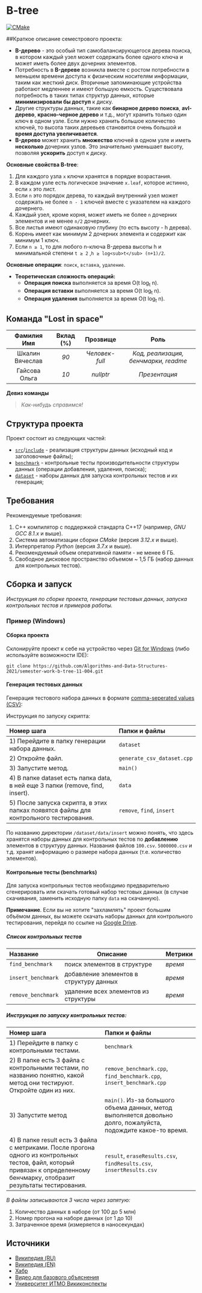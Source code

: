 # B-tree

[![CMake](https://github.com/Algorithms-and-Data-Structures-2021/semester-work-b-tree-11-004/actions/workflows/cmake.yml/badge.svg)](https://github.com/Algorithms-and-Data-Structures-2021/semester-work-template/actions/workflows/cmake.yml)

##Краткое описание семестрового проекта:

- **B-дерево** - это особый тип самобалансирующегося дерева поиска, в котором каждый узел может содержать более одного ключа и
  может иметь более двух дочерних элементов.
- Потребность в **B-дереве** возникла вместе с ростом потребности в меньшем времени доступа к физическим носителям
  информации, таким как жесткий диск. Вторичные запоминающие устройства работают медленнее и имеют большую емкость.
  Существовала потребность в таких типах структур данных, которые **минимизировали бы доступ** к диску.
- Другие структуры данных, такие как **бинарное дерево поиска**, **avl-дерево**, **красно-черное дерево** и т.д., могут хранить
  только один ключ в одном узле. Если нужно хранить большое количество ключей, то высота таких деревьев становится очень
  большой и **время доступа увеличивается**.
- **B-дерево** может хранить **множество** ключей в одном узле и иметь **несколько** дочерних узлов. Это значительно уменьшает
  высоту, позволяя **ускорить** доступ к диску.

**Основные свойства B-tree**:

1. Для каждого узла `x` ключи хранятся в порядке возрастания.
2. В каждом узле есть логическое значение `x.leaf`, которое истинно, если `x` это лист.
3. Если `n` это порядок дерева, то каждый внутренний узел может содержать не более `n - 1` ключей вместе с указателем на
   каждого дочернего.
4. Каждый узел, кроме корня, может иметь не более `n` дочерних элементов и не менее `n/2` дочерних.
5. Все листья имеют одинаковую глубину (то есть высоту - h дерева).
6. Корень имеет как минимум 2 дочерних элемента и содержит как минимум 1 ключ.
7. Если `n ≥ 1`, то для любого n-ключа B-дерева высоты h и минимальной степени `t ≥ 2` ,`h ≥ log<sub>t</sub> (n+1)/2`. 
   
**Основные операции**: `поиск`, `вставка`, `удаление`.

- **Теоретическая сложность операций:**
    - **Операция поиска** выполняется за время O(t log<sub>t</sub> n).
    - **Операция вставки** выполняется за время O(t log<sub>t</sub> n).
    - **Операция удаления** выполняется за время O(t log<sub>t</sub> n).

## Команда "Lost in space"

| Фамилия Имя | Вклад (%) | Прозвище | Роль |
| :---: | :---: | :---: | :---: |
| Шкалин Вячеслав | _90_ | _Человек-full_ | _Код, реализация, бенчмарки, readme_ |
| Гайсова Ольга | _10_ | _nullptr_ | _Презентация_ |

**Девиз команды**
> _Как-нибудь справимся!_

## Структура проекта

Проект состоит из следующих частей:

- [`src`](src)/[`include`](include) - реализация структуры данных (исходный код и заголовочные файлы);
- [`benchmark`](benchmark) - контрольные тесты производительности структуры данных (операции добавления, удаления, поиска);
- [`dataset`](dataset) - наборы данных для запуска контрольных тестов и их генерация;

## Требования

Рекомендуемые требования:

1. С++ компилятор c поддержкой стандарта C++17 (например, _GNU GCC 8.1.x_ и выше).
2. Система автоматизации сборки _CMake_ (версия _3.12.x_ и выше).
3. Интерпретатор _Python_ (версия _3.7.x_ и выше).
4. Рекомендуемый объем оперативной памяти - не менее 6 ГБ.
5. Свободное дисковое пространство объемом ~ 1,5 ГБ (набор данных для контрольных тестов).

## Сборка и запуск

_Инструкция по сборке проекта, генерации тестовых данных, запуска контрольных тестов и примеров работы._

### Пример (Windows)

#### Сборка проекта

Склонируйте проект к себе на устройство через [Git for Windows](https://gitforwindows.org/) (либо используйте
возможности IDE):

```shell
git clone https://github.com/Algorithms-and-Data-Structures-2021/semester-work-b-tree-11-004.git
```

#### Генерация тестовых данных

Генерация тестового набора данных в
формате [comma-seperated values (CSV)](https://en.wikipedia.org/wiki/Comma-separated_values):

Инструкция по запуску скрипта:

| Номер шага                                                                            | Папки и файлы                  |
| :---                                                                                  | :---                           |
| 1) Перейдите в папку генерации набора данных.                                         | `dataset`                      |
| 2) Откройте файл.                                                                     | `generate_csv_dataset.cpp`     |
| 3) Запустите метод.                                                                   | `main()`                       |
| 4) В папке dataset есть папка data, в ней еще 3 папки (remove, find, insert).         | `data`                         |
| 5) После запуска скрипта, в этих папках появятся файлы для контрольного тестирования. | `remove`, `find`, `insert`     |

По названию директории `/dataset/data/insert` можно понять, что здесь хранятся наборы данных для контрольных тестов по
**добавлению** элементов в структуру данных. Названия файлов `100.csv`. `5000000.csv` и т.д. хранят информацию о размере
набора данных (т.е. количество элементов).

#### Контрольные тесты (benchmarks)

Для запуска контрольных тестов необходимо предварительно сгенерировать или скачать готовый набор тестовых данных (в случае скачивания, заменить исходную папку `data` на скачанную).

**Примечание**. Если вы не хотите "захламлять" проект большим объёмом данных, вы можете скачать наборы данных для
контрольного тестирования, перейдя по ссылке
на [Google Drive](https://drive.google.com/drive/folders/1nqzZ9Z37lQ3YWiczp7nUHf3JC0opvjkM?usp=sharing).

##### Список контрольных тестов

| Название           | Описание                                | Метрики |
| :---               | ---                                     | :---    |
| `find_benchmark`   | поиск элементов в структуре             | _время_ |
| `insert_benchmark` | добавление элементов в структуру данных | _время_ |
| `remove_benchmark` | удаление всех элементов из структуры    | _время_ |

##### Инструкция по запуску контрольных тестов:

| Номер шага                                                                                        | Папки и файлы                  |
| :---                                                                                              | :---                           |
| 1) Перейдите в папку с контрольными тестами.                                                      | `benchmark`                    |
| 2) В папке есть 3 файла с контрольными тестами, по названию понятно, какой метод они тестируют. Откройте один из них.   | `remove_benchmark.cpp`, `find_benchmark.cpp`, `insert_benchmark.cpp` |
| 3) Запустите метод                                                                                | `main()`. Из-за большого объема данных, метод выполняется довольно долго, пожалуйста, подождите какое-то время. |
| 4) В папке result есть 3 файла с метриками. После прогона одного из контрольных тестов, файл, который привязан к определенному бенчмарку, отобразит результаты тестирования. | `result`, `eraseResults.csv`, `findResults.csv`, `insertResults.csv` |  

_В файлы записываются 3 числа через запятую:_

1) Количество данных в наборе (от 100 до 5 млн)
2) Номер прогона на наборе данных (от 1 до 10)
3) Затраченное время (измеряется в наносекундах)

## Источники

* [Википедия (RU)](https://ru.wikipedia.org/wiki/B-дерево)
* [Википедия (EN)](https://en.wikipedia.org/wiki/B-tree)
* [Хабр](https://habr.com/ru/post/114154/)
* [Видео для базового объяснения](https://www.youtube.com/watch?v=WXXetwePSRk)
* [Университет ИТМО Викиконспекты](https://neerc.ifmo.ru/wiki/index.php?title=B-дерево)